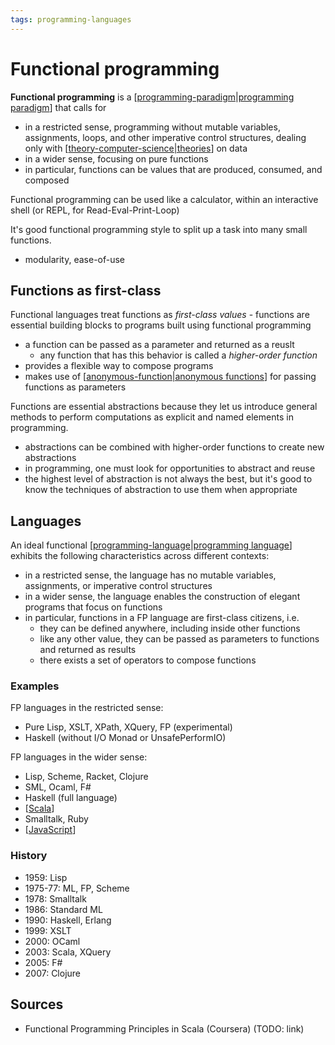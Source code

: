 ```yaml
---
tags: programming-languages
---
```


# Functional programming

**Functional programming** is a [[programming-paradigm|programming paradigm]] that calls for

- in a restricted sense, programming without mutable variables, assignments, loops, and other imperative control structures, dealing only with [[theory-computer-science|theories]] on data
- in a wider sense, focusing on pure functions
- in particular, functions can be values that are produced, consumed, and composed

Functional programming can be used like a calculator, within an interactive shell (or REPL, for Read-Eval-Print-Loop)

It's good functional programming style to split up a task into many small functions.

- modularity, ease-of-use

## Functions as first-class

Functional languages treat functions as _first-class values_ - functions are essential building blocks to programs built using functional programming

- a function can be passed as a parameter and returned as a reuslt
  - any function that has this behavior is called a _higher-order function_
- provides a flexible way to compose programs
- makes use of [[anonymous-function|anonymous functions]] for passing functions as parameters

Functions are essential abstractions because they let us introduce general methods to perform computations as explicit and named elements in programming.

- abstractions can be combined with higher-order functions to create new abstractions
- in programming, one must look for opportunities to abstract and reuse
- the highest level of abstraction is not always the best, but it's good to know the techniques of abstraction to use them when appropriate

## Languages

An ideal functional [[programming-language|programming language]] exhibits the following characteristics across different contexts:

- in a restricted sense, the language has no mutable variables, assignments, or imperative control structures
- in a wider sense, the language enables the construction of elegant programs that focus on functions
- in particular, functions in a FP language are first-class citizens, i.e.
  - they can be defined anywhere, including inside other functions
  - like any other value, they can be passed as parameters to functions and returned as results
  - there exists a set of operators to compose functions

### Examples

FP languages in the restricted sense:

- Pure Lisp, XSLT, XPath, XQuery, FP (experimental)
- Haskell (without I/O Monad or UnsafePerformIO)

FP languages in the wider sense:

- Lisp, Scheme, Racket, Clojure
- SML, Ocaml, F#
- Haskell (full language)
- [[Scala]]
- Smalltalk, Ruby
- [[JavaScript]]

### History

- 1959: Lisp
- 1975-77: ML, FP, Scheme
- 1978: Smalltalk
- 1986: Standard ML
- 1990: Haskell, Erlang
- 1999: XSLT
- 2000: OCaml
- 2003: Scala, XQuery
- 2005: F#
- 2007: Clojure

## Sources

- Functional Programming Principles in Scala (Coursera) (TODO: link)

[//begin]: # "Autogenerated link references for markdown compatibility"
[programming-paradigm|programming paradigm]: programming-paradigm "Programming paradigm"
[theory-computer-science|theories]: theory-computer-science "Theory (mathematics, programming)"
[anonymous-function|anonymous functions]: anonymous-function "Anonymous function"
[programming-language|programming language]: programming-language "Programming Language"
[Scala]: scala "Scala"
[JavaScript]: javascript "JavaScript"
[//end]: # "Autogenerated link references"
